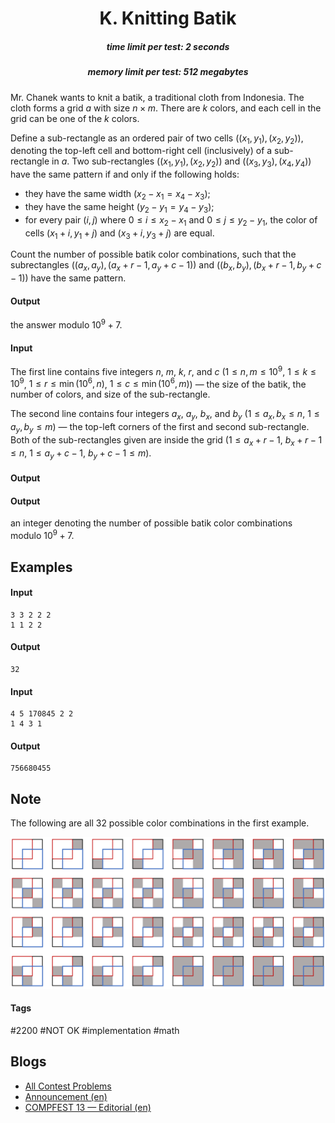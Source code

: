 <h1 style='text-align: center;'> K. Knitting Batik</h1>

<h5 style='text-align: center;'>time limit per test: 2 seconds</h5>
<h5 style='text-align: center;'>memory limit per test: 512 megabytes</h5>

Mr. Chanek wants to knit a batik, a traditional cloth from Indonesia. The cloth forms a grid $a$ with size $n \times m$. There are $k$ colors, and each cell in the grid can be one of the $k$ colors.

Define a sub-rectangle as an ordered pair of two cells $((x_1, y_1), (x_2, y_2))$, denoting the top-left cell and bottom-right cell (inclusively) of a sub-rectangle in $a$. Two sub-rectangles $((x_1, y_1), (x_2, y_2))$ and $((x_3, y_3), (x_4, y_4))$ have the same pattern if and only if the following holds: 

* they have the same width ($x_2 - x_1 = x_4 - x_3$);
* they have the same height ($y_2 - y_1 = y_4 - y_3$);
* for every pair $(i, j)$ where $0 \leq i \leq x_2 - x_1$ and $0 \leq j \leq y_2 - y_1$, the color of cells $(x_1 + i, y_1 + j)$ and $(x_3 + i, y_3 + j)$ are equal.

Count the number of possible batik color combinations, such that the subrectangles $((a_x, a_y),(a_x + r - 1, a_y + c - 1))$ and $((b_x, b_y),(b_x + r - 1, b_y + c - 1))$ have the same pattern.

#### Output

 the answer modulo $10^9 + 7$.

#### Input

The first line contains five integers $n$, $m$, $k$, $r$, and $c$ ($1 \leq n, m \leq 10^9$, $1 \leq k \leq 10^9$, $1 \leq r \leq \min(10^6, n)$, $1 \leq c \leq \min(10^6, m)$) — the size of the batik, the number of colors, and size of the sub-rectangle.

The second line contains four integers $a_x$, $a_y$, $b_x$, and $b_y$ ($1 \leq a_x, b_x \leq n$, $1 \leq a_y, b_y \leq m$) — the top-left corners of the first and second sub-rectangle. Both of the sub-rectangles given are inside the grid ($1 \leq a_x + r - 1$, $b_x + r - 1 \leq n$, $1 \leq a_y + c - 1$, $b_y + c - 1 \leq m$).

#### Output

#### Output

 an integer denoting the number of possible batik color combinations modulo $10^9 + 7$.

## Examples

#### Input


```text
3 3 2 2 2
1 1 2 2
```
#### Output


```text
32
```
#### Input


```text
4 5 170845 2 2
1 4 3 1
```
#### Output


```text
756680455
```
## Note

The following are all $32$ possible color combinations in the first example.

 ![](images/8acd6416ab166424de197904eba8e5231e1b928b.png) 

#### Tags 

#2200 #NOT OK #implementation #math 

## Blogs
- [All Contest Problems](../COMPFEST_13_-_Finals_Online_Mirror_(Unrated,_ICPC_Rules,_Teams_Preferred).md)
- [Announcement (en)](../blogs/Announcement_(en).md)
- [COMPFEST 13 — Editorial (en)](../blogs/COMPFEST_13_—_Editorial_(en).md)
